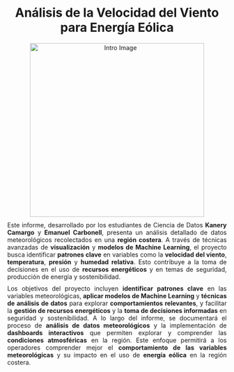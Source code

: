 <div style="text-align: center;">
    <h1><b>Análisis de la Velocidad del Viento para Energía Eólica</b></h1>
</div>

<div style="text-align: center; margin-bottom: 10px;">
    <img src="https://github.com/kmarcela11/ProyectoFinal_EnergiaEolica/blob/main/intro.png?raw=true" alt="Intro Image" width="400"/>
</div>

<div style="text-align: justify; margin-bottom: 10px;">
    Este informe, desarrollado por los estudiantes de Ciencia de Datos <b>Kanery Camargo</b> y <b>Emanuel Carbonell</b>, presenta un análisis detallado de datos meteorológicos recolectados en una <b>región costera</b>. A través de técnicas avanzadas de <b>visualización</b> y <b>modelos de Machine Learning</b>, el proyecto busca identificar <b>patrones clave</b> en variables como la <b>velocidad del viento</b>, <b>temperatura</b>, <b>presión</b> y <b>humedad relativa</b>. Esto contribuye a la toma de decisiones en el uso de <b>recursos energéticos</b> y en temas de seguridad, producción de energía y sostenibilidad.
</div>

<div style="text-align: justify; margin-bottom: 10px;">
    Los objetivos del proyecto incluyen <b>identificar patrones clave</b> en las variables meteorológicas, <b>aplicar modelos de Machine Learning</b> y <b>técnicas de análisis de datos</b> para explorar <b>comportamientos relevantes</b>, y facilitar la <b>gestión de recursos energéticos</b> y la <b>toma de decisiones informadas</b> en seguridad y sostenibilidad. A lo largo del informe, se documentará el proceso de <b>análisis de datos meteorológicos</b> y la implementación de <b>dashboards interactivos</b> que permiten explorar y comprender las <b>condiciones atmosféricas</b> en la región. Este enfoque permitirá a los operadores comprender mejor el <b>comportamiento de las variables meteorológicas</b> y su impacto en el uso de <b>energía eólica</b> en la región costera.
</div>
